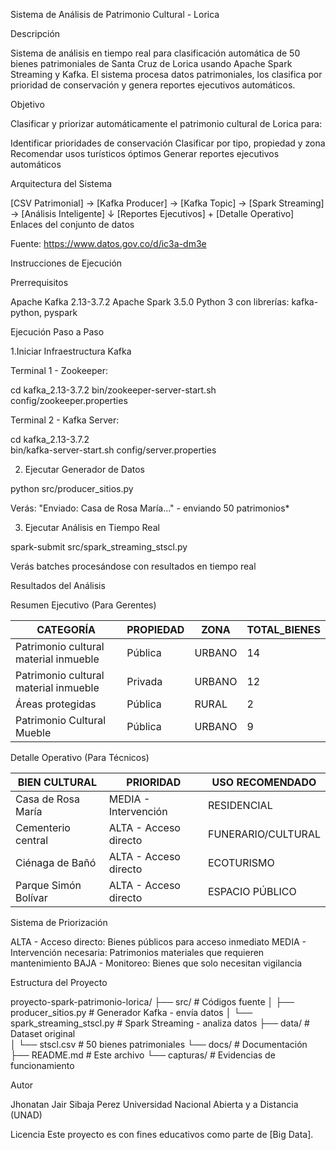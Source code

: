 Sistema de Análisis de Patrimonio Cultural - Lorica

Descripción

Sistema de análisis en tiempo real para clasificación automática de 50 bienes patrimoniales de Santa Cruz de Lorica usando Apache Spark Streaming y Kafka. El sistema procesa datos patrimoniales, los clasifica por prioridad de conservación y genera reportes ejecutivos automáticos.

Objetivo

Clasificar y priorizar automáticamente el patrimonio cultural de Lorica para:

Identificar prioridades de conservación
Clasificar por tipo, propiedad y zona
Recomendar usos turísticos óptimos
Generar reportes ejecutivos automáticos

Arquitectura del Sistema

[CSV Patrimonial] → [Kafka Producer] → [Kafka Topic] → [Spark Streaming] → [Análisis Inteligente]
                                                              ↓
                                      [Reportes Ejecutivos] + [Detalle Operativo]
Enlaces del conjunto de datos

Fuente: https://www.datos.gov.co/d/ic3a-dm3e

Instrucciones de Ejecución

Prerrequisitos

Apache Kafka 2.13-3.7.2
Apache Spark 3.5.0
Python 3 con librerías: kafka-python, pyspark

Ejecución Paso a Paso

1.Iniciar Infraestructura Kafka

Terminal 1 - Zookeeper:

cd kafka_2.13-3.7.2
bin/zookeeper-server-start.sh config/zookeeper.properties

Terminal 2 - Kafka Server:

cd kafka_2.13-3.7.2  
bin/kafka-server-start.sh config/server.properties

2. Ejecutar Generador de Datos

python src/producer_sitios.py

Verás: "Enviado: Casa de Rosa María..." - enviando 50 patrimonios*

3. Ejecutar Análisis en Tiempo Real

spark-submit src/spark_streaming_stscl.py

Verás batches procesándose con resultados en tiempo real

Resultados del Análisis

Resumen Ejecutivo (Para Gerentes)

CATEGORÍA                          | PROPIEDAD | ZONA  | TOTAL_BIENES
-----------------------------------|-----------|-------|-------------
Patrimonio cultural material inmueble | Pública   | URBANO | 14
Patrimonio cultural material inmueble | Privada   | URBANO | 12  
Áreas protegidas                      | Pública   | RURAL  | 2
Patrimonio Cultural Mueble           | Pública   | URBANO | 9

Detalle Operativo (Para Técnicos)

BIEN CULTURAL               | PRIORIDAD               | USO RECOMENDADO
---------------------------|-------------------------|-------------------
Casa de Rosa María         | MEDIA - Intervención    | RESIDENCIAL
Cementerio central         | ALTA - Acceso directo   | FUNERARIO/CULTURAL
Ciénaga de Bañó           | ALTA - Acceso directo   | ECOTURISMO
Parque Simón Bolívar       | ALTA - Acceso directo   | ESPACIO PÚBLICO

Sistema de Priorización

ALTA - Acceso directo: Bienes públicos para acceso inmediato
MEDIA - Intervención necesaria: Patrimonios materiales que requieren mantenimiento
BAJA - Monitoreo: Bienes que solo necesitan vigilancia

Estructura del Proyecto

proyecto-spark-patrimonio-lorica/
├──  src/                           # Códigos fuente
│   ├── producer_sitios.py          # Generador Kafka - envía datos
│   └── spark_streaming_stscl.py    # Spark Streaming - analiza datos
├── data/                            # Dataset original  
│   └── stscl.csv                   # 50 bienes patrimoniales
└── docs/                           # Documentación
    ├── README.md                   # Este archivo
    └── capturas/                   # Evidencias de funcionamiento


Autor

Jhonatan Jair Sibaja Perez
Universidad Nacional Abierta y a Distancia (UNAD)

Licencia
Este proyecto es con fines educativos como parte de [Big Data].
